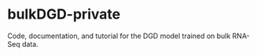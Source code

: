# bulkDGD-private
Code, documentation, and tutorial for the DGD model trained on bulk RNA-Seq data.
